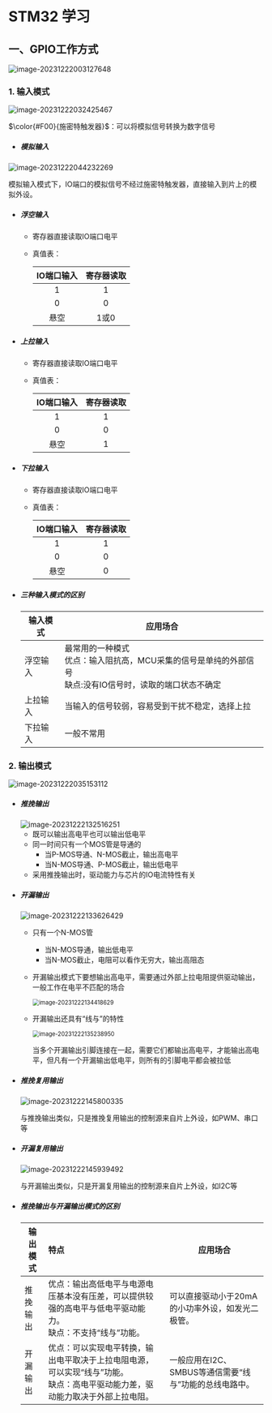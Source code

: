 # STM32 学习

## 一、GPIO工作方式

<img src="./STM32%20%E5%AD%A6%E4%B9%A0.assets/image-20231222003127648-1703176316840-1.png" alt="image-20231222003127648" style="zoom:100%;" />

### 1. 输入模式

<img src="./STM32%20%E5%AD%A6%E4%B9%A0.assets/image-20231222032425467-1703186677911-1.png" alt="image-20231222032425467" style="zoom:100%;" />

$\color{#F00}{施密特触发器}$：可以将模拟信号转换为数字信号

- ##### 模拟输入

<img src="./STM32%20%E5%AD%A6%E4%B9%A0.assets/image-20231222044232269-1703191363509-9.png" alt="image-20231222044232269" style="zoom:100%;" />

​	模拟输入模式下，IO端口的模拟信号不经过施密特触发器，直接输入到片上的模拟外设。

- ##### 浮空输入

  - 寄存器直接读取IO端口电平

  - 真值表：

    | IO端口输入 | 寄存器读取 |
    | :--------: | :--------: |
    |     1      |     1      |
    |     0      |     0      |
    |    悬空    |    1或0    |

- ##### 上拉输入

  - 寄存器直接读取IO端口电平

  - 真值表：

    | IO端口输入 | 寄存器读取 |
    | :--------: | :--------: |
    |     1      |     1      |
    |     0      |     0      |
    |    悬空    |     1      |

- ##### 下拉输入

  - 寄存器直接读取IO端口电平

  - 真值表：

    | IO端口输入 | 寄存器读取 |
    | :--------: | :--------: |
    |     1      |     1      |
    |     0      |     0      |
    |    悬空    |     0      |

- ##### 三种输入模式的区别

  | 输入模式 | 应用场合                                                     |
  | -------- | ------------------------------------------------------------ |
  | 浮空输入 | 最常用的一种模式<br>优点：输入阻抗高，MCU采集的信号是单纯的外部信号<br>缺点:没有IO信号时，读取的端口状态不确定 |
  | 上拉输入 | 当输入的信号较弱，容易受到干扰不稳定，选择上拉               |
  | 下拉输入 | 一般不常用                                                   |

  

### 2. 输出模式

<img src="./STM32%20%E5%AD%A6%E4%B9%A0.assets/image-20231222035153112-1703188318822-5.png" alt="image-20231222035153112" style="zoom:100%;" />

- ##### 推挽输出

  <img src="./STM32%20%E5%AD%A6%E4%B9%A0.assets/image-20231222132516251-1703222721907-11.png" alt="image-20231222132516251" style="zoom:100%;" />

  - 既可以输出高电平也可以输出低电平
  - 同一时间只有一个MOS管是导通的
    - 当P-MOS导通、N-MOS截止，输出高电平
    - 当N-MOS导通、P-MOS截止，输出低电平
  - 采用推挽输出时，驱动能力与芯片的IO电流特性有关

- ##### 开漏输出

  <img src="./STM32%20%E5%AD%A6%E4%B9%A0.assets/image-20231222133626429-1703223391169-13.png" alt="image-20231222133626429" style="zoom:100%;" />

  - 只有一个N-MOS管

    - 当N-MOS导通，输出低电平
    - 当N-MOS截止，电阻可以看作无穷大，输出高阻态

  - 开漏输出模式下要想输出高电平，需要通过外部上拉电阻提供驱动输出，一般工作在电平不匹配的场合

    <img src="./STM32%20%E5%AD%A6%E4%B9%A0.assets/image-20231222134418629-1703223867313-15.png" alt="image-20231222134418629" style="zoom:80%;" />

  - 开漏输出还具有“线与”的特性

    <img src="./STM32%20%E5%AD%A6%E4%B9%A0.assets/image-20231222135238950-1703224366283-17.png" alt="image-20231222135238950" style="zoom:80%;" />

    当多个开漏输出引脚连接在一起，需要它们都输出高电平，才能输出高电平，但凡有一个开漏输出低电平，则所有的引脚电平都会被拉低

- ##### 推挽复用输出

  <img src="./STM32%20%E5%AD%A6%E4%B9%A0.assets/image-20231222145800335-1703228286482-19.png" alt="image-20231222145800335" style="zoom:100%;" />

  与推挽输出类似，只是推挽复用输出的控制源来自片上外设，如PWM、串口等

- ##### 开漏复用输出

  <img src="./STM32%20%E5%AD%A6%E4%B9%A0.assets/image-20231222145939492-1703228383986-21.png" alt="image-20231222145939492" style="zoom:100%;" />

  与开漏输出类似，只是开漏复用输出的控制源来自片上外设，如I2C等

- ##### 推挽输出与开漏输出模式的区别

  | 输出模式 | 特点                                                         | 应用场合                                               |
  | -------- | :----------------------------------------------------------- | ------------------------------------------------------ |
  | 推挽输出 | 优点：输出高低电平与电源电压基本没有压差，可以提供较强的高电平与低电平驱动能力。<br>缺点：不支持“线与”功能。 | 可以直接驱动小于20mA的小功率外设，如发光二极管。       |
  | 开漏输出 | 优点：可以实现电平转换，输出电平取决于上拉电阻电源，可以实现“线与”功能。<br/>缺点：高电平驱动能力差，驱动能力取决于外部上拉电阻。 | 一般应用在I2C、SMBUS等通信需要“线与”功能的总线电路中。 |

  
